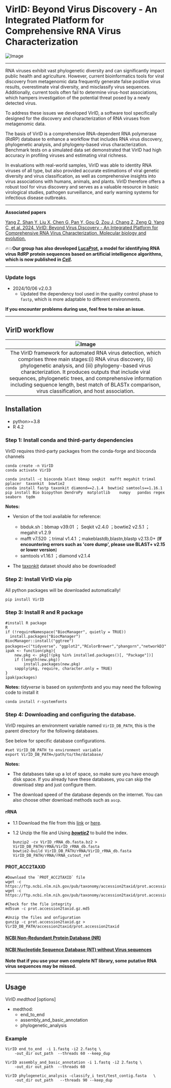 # **VirID**: Beyond Virus Discovery - An Integrated Platform for Comprehensive RNA Virus Characterization

![Image](./info/VirID_Cover_white.png)

---

RNA viruses exhibit vast phylogenetic diversity and can significantly impact public health and agriculture. However, current bioinformatics tools for viral discovery from metagenomic data frequently generate false positive virus results, overestimate viral diversity, and misclassify virus sequences. Additionally, current tools often fail to determine virus-host associations, which hampers investigation of the potential threat posed by a newly detected virus. 

To address these issues we developed VirID, a software tool specifically designed for the discovery and characterization of RNA viruses from metagenomic data. 

The basis of VirID is a comprehensive RNA-dependent RNA polymerase (RdRP) database to enhance a workflow that includes RNA virus discovery, phylogenetic analysis, and phylogeny-based virus characterization. Benchmark tests on a simulated data set demonstrated that VirID had high accuracy in profiling viruses and estimating viral richness. 

In evaluations with real-world samples, VirID was able to identity RNA viruses of all type, but also provided accurate estimations of viral genetic diversity and virus classification, as well as comprehensive insights into virus associations with humans, animals, and plants. VirID therefore offers a robust tool for virus discovery and serves as a valuable resource in basic virological studies, pathogen surveillance, and early warning systems for infectious disease outbreaks.


---
**Associated papers**


[Yang Z, Shan Y, Liu X, Chen G, Pan Y, Gou Q, Zou J, Chang Z, Zeng Q, Yang C, et al. 2024. VirID: Beyond Virus Discovery - An Integrated Platform for Comprehensive RNA Virus Characterization. Molecular biology and evolution.](https://academic.oup.com/mbe/advance-article/doi/10.1093/molbev/msae202/7781993?searchresult=1)






:fire::collision:**Our group has also developed [LucaProt](https://github.com/alibaba/LucaProt), a model for identifying RNA virus RdRP protein sequences based on artificial intelligence algorithms, which is now published in [___Cell___](https://www.cell.com/cell/fulltext/S0092-8674(24)01085-7).**

---

### Update logs
- 2024/10/06 v2.0.3
  - Updated the dependency tool used in the quality control phase to `fastp`, which is more adaptable to different environments.


**If you encounter problems during use, feel free to raise an issue.**


---


## VirID workflow





| ![Image](./info/pipeline.jpg)|
|:--:|
| The VirID framework for automated RNA virus detection, which comprises three main stages:(i) RNA virus discovery, (ii) phylogenetic analysis, and (iii) phylogeny-based virus characterization. It produces outputs that include viral sequences, phylogenetic trees, and comprehensive information including sequence length, best match of BLASTx comparison, virus classification, and host association. | 

## Installation
- python>=3.8
- R 4.2

### Step 1: Install conda and third-party dependencies
VirID requires third-party packages from the conda-forge and bioconda channels

```shell
conda create -n VirID
conda activate VirID
```

```shell
conda install -c bioconda blast bbmap seqkit  mafft megahit trimal  pplacer  taxonkit  bowtie2
conda install fastp taxonkit diamond==2.1.4  bowtie2 samtools==1.16.1
pip install Bio biopython DendroPy  matplotlib    numpy   pandas regex seaborn  tqdm
```
**Notes:**

- Version of the tool available for reference:
  - bbduk.sh：bbmap v39.01 ； Seqkit v2.4.0 ；bowtie2 v2.5.1 ；megahit v1.2.9
  - mafft v7.520 ；trimal v1.4.1 ；makeblastdb,blastn,blastp v2.13.0+ (**If encountering errors such as 'core dump', please use BLAST+ v2.15 or lower version**)
  - samtools v1.16.1 ；diamond v2.1.4

- The [taxonkit](https://bioinf.shenwei.me/taxonkit/download/) dataset should also be downloaded!



### Step 2: Install VirID via pip

All python packages will be downloaded automatically!

```shell
pip install VirID
```

### Step 3: Install R and R package

```shell
#install R package
R
if (!requireNamespace("BiocManager", quietly = TRUE))
  install.packages("BiocManager")
BiocManager::install("ggtree")
packages=c("tidyverse"，"ggplot2","RColorBrewer","phangorn","networkD3","jsonlite","dplyr","networkD3","jsonlite")
ipak <- function(pkg){
    new.pkg <- pkg[!(pkg %in% installed.packages()[, "Package"])]
    if (length(new.pkg))  
        install.packages(new.pkg)
    sapply(pkg, require, character.only = TRUE)
}
ipak(packages)
```
**Notes:**
*tidyverse* is based on *systemfonts* and you may need the following code to install it
```shell
conda install r-systemfonts
```

### Step 4: Downloading and configuring the database.

VirID requires an environment variable named `VirID_DB_PATH`, this is the parent directory for the following databases.

See below for specific database configurations.
```shell
#set VirID_DB_PATH to environment variable
export VirID_DB_PATH=/path/to/the/database/
```



**Notes:**

- The databases take up a lot of space, so make sure you have enough disk space. 
If you already have these databases, you can skip the download step and just configure them.

- The download speed of the database depends on the internet. You can also choose other download methods such as `ascp`.


#### rRNA

- 1.1 Download the file from this [link](https://drive.google.com/file/d/1PDbuIG1ZcMRWrQ8nhE50p33B2J1IposQ/view?usp=sharing) or [here](https://zenodo.org/records/10435588/files/VirID_rRNA_db.fasta.bz2?download=1).

- 1.2 Unzip the file and Using ***[bowtie2](https://github.com/BenLangmead/bowtie2)*** to build the index.
    ```shell
    bunzip2 -cv VirID_rRNA_db.fasta.bz2 > VirID_DB_PATH/rRNA/VirID_rRNA_db.fasta
    bowtie2-build VirID_DB_PATH/rRNA/VirID_rRNA_db.fasta VirID_DB_PATH/rRNA/rRNA_cutout_ref
    ```

#### **PROT_ACC2TAXID**

  ```shell
  #Download the `PROT_ACC2TAXID` file
  wget -c https://ftp.ncbi.nlm.nih.gov/pub/taxonomy/accession2taxid/prot.accession2taxid.gz
  wget -c https://ftp.ncbi.nlm.nih.gov/pub/taxonomy/accession2taxid/prot.accession2taxid.gz.md5

  #Check for the file integrity
  md5sum -c prot.accession2taxid.gz.md5

  #Unzip the files and onfiguration
  gunzip -c prot.accession2taxid.gz > VirID_DB_PATH/accession2taxid/prot.accession2taxid
  ```

#### [NCBI Non-Redundant Protein Database (NR)](./info/db_NR.md)



#### [NCBI Nucleotide Sequence Database (NT) without Virus sequences ](./info/db_NT.md)
**Note that if you use your own complete NT library, some putative RNA virus sequences may be missed.**

----

## Usage
VirID *medthod* [options]

- medthod:
  - end_to_end
  - assembly_and_basic_annotation
  - phylogenetic_analysis

### Example

```shell
VirID end_to_end  -i 1.fastq -i2 2.fastq \
    -out_dir out_path  --threads 60 --keep_dup
	
VirID assembly_and_basic_annotation -i 1.fastq -i2 2.fastq \
    -out_dir out_path  --threads 60 
	
VirID phylogenetic_analysis -classify_i test/test_contig.fasta   \
	-out_dir out_path   --threads 90 --keep_dup
```

